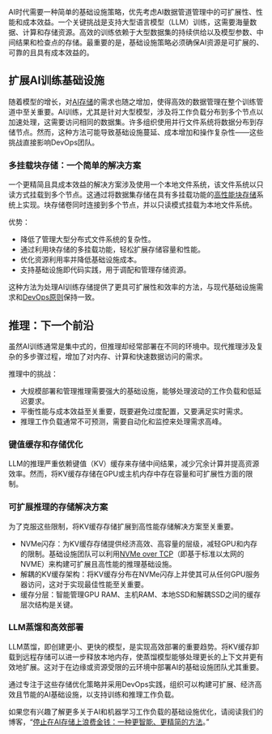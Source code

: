 AI时代需要一种简单的基础设施策略，优先考虑AI数据管道管理中的可扩展性、性能和成本效益。一个关键挑战是支持大型语言模型（LLM）训练，这需要海量数据、计算和存储资源。高效的训练依赖于大型数据集的持续供给以及模型参数、中间结果和检查点的存储。最重要的是，基础设施策略必须确保AI资源是可扩展的、可靠的且具有成本效益的。

## 扩展AI训练基础设施

随着模型的增长，对[AI存储](https://www.lightbitslabs.com/solutions/ai-cloud-data-platform-lightbits/?utm_source=TNS&utm_medium=article&utm_campaign=oct)的需求也随之增加，使得高效的数据管理在整个训练管道中至关重要。AI训练，尤其是针对大型模型，涉及将工作负载分布到多个节点以加速处理，这需要访问相同的数据集。许多组织使用并行文件系统将数据分布到存储节点。然而，这种方法可能导致基础设施蔓延、成本增加和操作复杂性——这些挑战直接影响DevOps团队。

### 多挂载块存储：一个简单的解决方案

一个更精简且具成本效益的解决方案涉及使用一个本地文件系统，该文件系统以只读方式挂载到多个节点。这通过将数据集存储在具有多挂载功能的[高性能块存储](https://www.lightbitslabs.com/product/)系统上实现。块存储卷同时连接到多个节点，并以只读模式挂载为本地文件系统。

优势：

*   降低了管理大型分布式文件系统的复杂性。
*   通过利用块存储的多挂载功能，轻松扩展存储容量和性能。
*   优化资源利用率并降低基础设施成本。
*   支持基础设施即代码实践，用于调配和管理存储资源。

这种方法为处理AI训练存储提供了更具可扩展性和效率的方法，与现代基础设施需求和[DevOps原则](https://thenewstack.io/devops/ "DevOps原则")保持一致。

## 推理：下一个前沿

虽然AI训练通常是集中式的，但推理却经常部署在不同的环境中。现代推理涉及复杂的多步骤过程，增加了对内存、计算和快速数据访问的需求。

推理中的挑战：

*   大规模部署和管理推理需要强大的基础设施，能够处理波动的工作负载和低延迟要求。
*   平衡性能与成本效益至关重要，既要避免过度配置，又要满足实时需求。
*   推理工作负载通常不可预测，需要自动化和监控来处理需求高峰。

### 键值缓存和存储优化

LLM的推理严重依赖键值（KV）缓存来存储中间结果，减少冗余计算并提高资源效率。然而，将KV缓存存储在GPU或主机内存中存在容量和可扩展性方面的限制。

### 可扩展推理的存储解决方案

为了克服这些限制，将KV缓存存储扩展到高性能存储解决方案至关重要。

*   NVMe闪存：为KV缓存存储提供经济高效、高容量的层级，减轻GPU和内存的限制。基础设施团队可以利用[NVMe over TCP](https://www.lightbitslabs.com/nvme-over-tcp/)（即基于标准以太网的NVME）来构建可扩展且高性能的推理基础设施。
*   解耦的KV缓存架构：将KV缓存分布在NVMe闪存上并使其可从任何GPU服务器访问，这对于实现最佳性能至关重要。
*   缓存分层：智能管理GPU RAM、主机RAM、本地SSD和解耦SSD之间的缓存层次结构是关键。

### LLM蒸馏和高效部署

LLM蒸馏，即创建更小、更快的模型，是实现高效部署的重要趋势。将KV缓存卸载到远程存储可以进一步释放本地内存，使蒸馏模型能够处理更长的上下文并更有效地扩展。这对于在边缘或资源受限的云环境中部署AI的基础设施团队尤其重要。

通过专注于这些存储优化策略并采用DevOps实践，组织可以构建可扩展、经济高效且节能的AI基础设施，以支持训练和推理工作负载。

如果您有兴趣了解更多关于AI和机器学习工作负载的基础设施优化，请阅读我们的博客，“[停止在AI存储上浪费金钱：一种更智能、更精简的方法](https://www.lightbitslabs.com/blog/stop-wasting-money-on-ai-storage-a-smarter-leaner-approach/?utm_source=TNS&utm_medium=article&utm_campaign=oct)。”